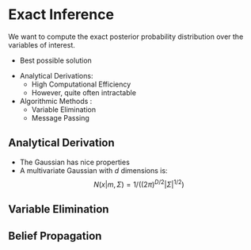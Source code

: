 # Exact Inference
We want to compute the exact posterior probability distribution over the variables of interest.
- Best possible solution
* Analytical Derivations:
    * High Computational Efficiency
    * However, quite often intractable
* Algorithmic Methods :
    * Variable Elimination
    * Message Passing


## Analytical Derivation
- The Gaussian has nice properties
- A multivariate Gaussian with $d$ dimensions is:
$$
N(x|m,\Sigma) = 1/((2\pi)^{D/2}|\Sigma|^{1/2})
$$

## Variable Elimination

## Belief Propagation

